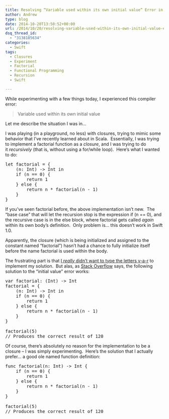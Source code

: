 ```yaml
---
title: Resolving “Variable used within its own initial value” Error in Swift
author: Andrew
type: blog
date: 2014-10-20T13:50:52+00:00
url: /2014/10/20/resolving-variable-used-within-its-own-initial-value-error-in-swift-2/
dsq_thread_id:
  - "3138185634"
categories:
  - Swift
tags:
  - Closures
  - Experiment
  - Factorial
  - Functional Programming
  - Recursion
  - Swift

---
```

While experimenting with a few things today, I experienced this compiler error:

> Variable used within its own initial value

Let me describe the situation I was in&#8230;

I was playing (in a playground, no less) with closures, trying to mimic some behavior that I&#8217;ve recently learned about in Scala.  Essentially, I was trying to implement a factorial function as a _closure_, and I was trying to do it _recursively_ (that is, without using a for/while loop).  Here&#8217;s what I wanted to do:

<pre class="lang:swift decode:true " title="Factorial Closure">let factorial = {
    (n: Int) -&gt; Int in
    if (n == 0) {
        return 1
    } else {
        return n * factorial(n - 1)
    }
}</pre>

If you&#8217;ve seen factorial before, the above implementation isn&#8217;t new.  The &#8220;base case&#8221; that will let the recursion stop is the expression <span class="lang:swift decode:true  crayon-inline">if (n == 0)</span>, and the recursive case is in the <span class="lang:swift decode:true  crayon-inline ">else</span> block, where <span class="lang:swift decode:true  crayon-inline ">factorial</span> gets called _again_ within its own body&#8217;s definition.  Only problem is&#8230; this doesn&#8217;t work in Swift 1.0.

Apparently, the closure (which is being initialized and assigned to the constant named &#8220;factorial&#8221;) hasn&#8217;t had a chance to fully initialize itself before the name <span class="lang:swift decode:true  crayon-inline ">factorial</span> is used within the body.

The frustrating part is that <a title="Rob Napier on Immutability and Swift" href="http://robnapier.net/llama-calculus" target="_blank">I <em>really</em> didn&#8217;t want to type the letters v-a-r</a> to implement my solution.  But alas, as <a title="Stack Overflow - Handle Closure Recursively" href="http://stackoverflow.com/questions/25103534/how-to-handle-closure-recursivity" target="_blank">Stack Overflow</a> says, the following solution to the &#8220;initial value&#8221; error works:

<pre class="lang:swift decode:true " title="Factorial Closure - No Error">var factorial: (Int) -&gt; Int
factorial = {
    (n: Int) -&gt; Int in
    if (n == 0) {
        return 1
    } else {
        return n * factorial(n - 1)
    }
}

factorial(5)
// Produces the correct result of 120</pre>

Of course, there&#8217;s absolutely no reason for the implementation to be a closure &#8211; I was simply experimenting.  Here&#8217;s the solution that I actually prefer&#8230; a good ole named function definition:

<pre class="lang:swift decode:true " title="Factorial Function">func factorial(n: Int) -&gt; Int {
    if (n == 0) {
        return 1
    } else {
        return n * factorial(n - 1)
    }
}

factorial(5)
// Produces the correct result of 120
</pre>

&nbsp;